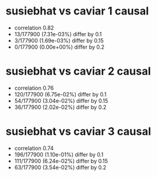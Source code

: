 # susiebhat vs caviar  1 causal

- correlation 0.82
- 13/177900 (7.31e-03%) differ by 0.1
- 3/177900 (1.69e-03%) differ by 0.15
- 0/177900 (0.00e+00%) differ by 0.2


# susiebhat vs caviar  2 causal

- correlation 0.76
- 120/177900 (6.75e-02%) differ by 0.1
- 54/177900 (3.04e-02%) differ by 0.15
- 36/177900 (2.02e-02%) differ by 0.2


# susiebhat vs caviar  3 causal

- correlation 0.74
- 196/177900 (1.10e-01%) differ by 0.1
- 111/177900 (6.24e-02%) differ by 0.15
- 63/177900 (3.54e-02%) differ by 0.2



